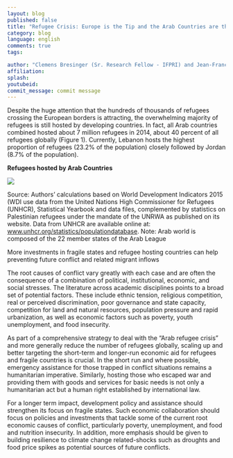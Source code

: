 ```yaml
---
layout: blog
published: false
title: "Refugee Crisis: Europe is the Tip and the Arab Countries are the Iceberg"
category: blog
language: english
comments: true
tags: 

author: "Clemens Bresinger (Sr. Research Fellow - IFPRI) and Jean-Francois Maystadt (Sr. Lecturer - Lancaster University)"
affiliation: 
splash: 
youtubeid: 
commit_message: commit message
---
```

Despite the huge attention that the hundreds of thousands of refugees crossing the European borders is attracting, the overwhelming majority of refugees is still hosted by developing countries. In fact, all Arab countries combined hosted about 7 million refugees in 2014, about 40 percent of all refugees globally (Figure 1). Currently, Lebanon hosts the highest proportion of refugees (23.2% of the population) closely followed by Jordan (8.7% of the population).

**Refugees hosted by Arab Countries**

![](https://c1.staticflickr.com/1/654/22181357710_2698919bf0.jpg)

Source: Authors’ calculations based on World Development Indicators 2015 (WDI use data from the United Nations High Commissioner for Refugees (UNHCR), Statistical Yearbook and data files, complemented by statistics on Palestinian refugees under the mandate of the UNRWA as published on its website. Data from UNHCR are available online at: www.unhcr.org/statistics/populationdatabase.
Note: Arab world is composed of the 22 member states of the Arab League

More investments in fragile states and refugee hosting countries can help preventing future conflict and related migrant inflows

The root causes of conflict vary greatly with each case and are often the consequence of a combination of political, institutional, economic, and social stresses. The literature across academic disciplines points to a broad set of potential factors. These include ethnic tension, religious competition, real or perceived discrimination, poor governance and state capacity, competition for land and natural resources, population pressure and rapid urbanization, as well as economic factors such as poverty, youth unemployment, and food insecurity. 

As part of a comprehensive strategy to deal with the “Arab refugee crisis” and more generally reduce the number of refugees globally, scaling up and better targeting the short-term and longer-run economic aid for refugees and fragile countries is crucial. In the short run and where possible, emergency assistance for those trapped in conflict situations remains a humanitarian imperative. Similarly, hosting those who escaped war and providing them with goods and services for basic needs is not only a humanitarian act but a human right established by international law. 

For a longer term impact, development policy and assistance should strengthen its focus on fragile states. Such economic collaboration should focus on policies and investments that tackle some of the current root economic causes of conflict, particularly poverty, unemployment, and food and nutrition insecurity. In addition, more emphasis should be given to building resilience to climate change related-shocks such as droughts and food price spikes as potential sources of future conflicts.